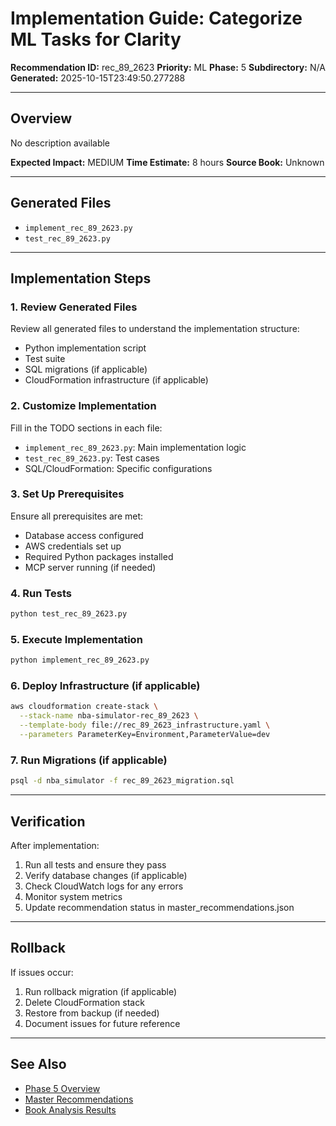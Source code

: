 # Implementation Guide: Categorize ML Tasks for Clarity

**Recommendation ID:** rec_89_2623
**Priority:** ML
**Phase:** 5
**Subdirectory:** N/A
**Generated:** 2025-10-15T23:49:50.277288

---

## Overview

No description available

**Expected Impact:** MEDIUM
**Time Estimate:** 8 hours
**Source Book:** Unknown

---

## Generated Files

- `implement_rec_89_2623.py`
- `test_rec_89_2623.py`

---

## Implementation Steps

### 1. Review Generated Files

Review all generated files to understand the implementation structure:
- Python implementation script
- Test suite
- SQL migrations (if applicable)
- CloudFormation infrastructure (if applicable)

### 2. Customize Implementation

Fill in the TODO sections in each file:
- `implement_rec_89_2623.py`: Main implementation logic
- `test_rec_89_2623.py`: Test cases
- SQL/CloudFormation: Specific configurations

### 3. Set Up Prerequisites

Ensure all prerequisites are met:
- Database access configured
- AWS credentials set up
- Required Python packages installed
- MCP server running (if needed)

### 4. Run Tests

```bash
python test_rec_89_2623.py
```

### 5. Execute Implementation

```bash
python implement_rec_89_2623.py
```

### 6. Deploy Infrastructure (if applicable)

```bash
aws cloudformation create-stack \
  --stack-name nba-simulator-rec_89_2623 \
  --template-body file://rec_89_2623_infrastructure.yaml \
  --parameters ParameterKey=Environment,ParameterValue=dev
```

### 7. Run Migrations (if applicable)

```bash
psql -d nba_simulator -f rec_89_2623_migration.sql
```

---

## Verification

After implementation:
1. Run all tests and ensure they pass
2. Verify database changes (if applicable)
3. Check CloudWatch logs for any errors
4. Monitor system metrics
5. Update recommendation status in master_recommendations.json

---

## Rollback

If issues occur:
1. Run rollback migration (if applicable)
2. Delete CloudFormation stack
3. Restore from backup (if needed)
4. Document issues for future reference

---

## See Also

- [Phase 5 Overview](/Users/ryanranft/nba-simulator-aws/docs/phases/phase_5/)
- [Master Recommendations](/Users/ryanranft/nba-mcp-synthesis/analysis_results/master_recommendations.json)
- [Book Analysis Results](/Users/ryanranft/nba-mcp-synthesis/analysis_results/)
